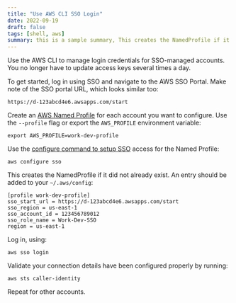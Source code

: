 ```yaml
---
title: "Use AWS CLI SSO Login"
date: 2022-09-19
draft: false
tags: [shell, aws]
summary: this is a sample summary, This creates the NamedProfile if it did not already exist. An entry should be added to your
---
```


Use the AWS CLI to manage login credentials for SSO-managed accounts. You no longer have to update access keys several times a day.

To get started, log in using SSO and navigate to the AWS SSO Portal. Make note of the SSO portal URL, which looks similar too:

```shell
https://d-123abcd4e6.awsapps.com/start
```

Create an [AWS Named Profile](https://docs.aws.amazon.com/cli/latest/userguide/cli-configure-profiles.html) for each account you want to configure. Use the `--profile` flag or export the `AWS_PROFILE` environment variable:

```shell
export AWS_PROFILE=work-dev-profile
```

Use the [configure command to setup SSO](https://docs.aws.amazon.com/cli/latest/userguide/cli-configure-sso.html) access for the Named Profile:

```shell
aws configure sso
```

This creates the NamedProfile if it did not already exist. An entry should be added to your `~/.aws/config`:

```shell
[profile work-dev-profile]
sso_start_url = https://d-123abcd4e6.awsapps.com/start
sso_region = us-east-1
sso_account_id = 123456789012
sso_role_name = Work-Dev-SSO
region = us-east-1
```

Log in, using:

```shell
aws sso login
```

Validate your connection details have been configured properly by running:

```shell
aws sts caller-identity
```

Repeat for other accounts.